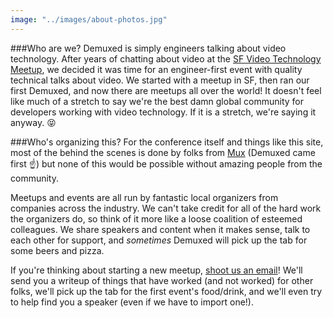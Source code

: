 ```yaml
---
image: "../images/about-photos.jpg"
---
```


###Who are we?
Demuxed is simply engineers talking about video technology. After years of chatting about video at the [SF Video Technology Meetup](http://www.meetup.com/SF-Video-Technology/), we decided it was time for an engineer-first event with quality technical talks about video. We started with a meetup in SF, then ran our first Demuxed, and now there are meetups all over the world! It doesn't feel like much of a stretch to say we're the best damn global community for developers working with video technology. If it is a stretch, we're saying it anyway. 😝

###Who's organizing this?
For the conference itself and things like this site, most of the behind the scenes is done by folks from [Mux](https://mux.com) (Demuxed came first ☝️) but none of this would be possible without amazing people from the community.

Meetups and events are all run by fantastic local organizers from companies across the industry. We can't take credit for all of the hard work the organizers do, so think of it more like a loose coalition of esteemed colleagues. We share speakers and content when it makes sense, talk to each other for support, and _sometimes_ Demuxed will pick up the tab for some beers and pizza.

If you're thinking about starting a new meetup, [shoot us an email](mailto:info@demuxed.com)! We'll send you a writeup of things that have worked (and not worked) for other folks, we'll pick up the tab for the first event's food/drink, and we'll even try to help find you a speaker (even if we have to import one!).
